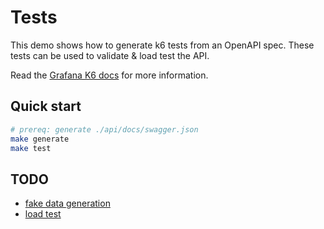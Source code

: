 # Tests

This demo shows how to generate k6 tests from an OpenAPI spec. These tests can be used to validate & load test the API.

Read the [Grafana K6 docs](https://grafana.com/docs/k6/latest/) for more information.

## Quick start

```sh
# prereq: generate ./api/docs/swagger.json
make generate
make test
```

## TODO

- [fake data generation](https://github.com/grafana/k6-example-data-generation/blob/main/src/index.js)
- [load test](https://k6.io/blog/load-testing-your-api-with-swagger-openapi-and-k6/)
